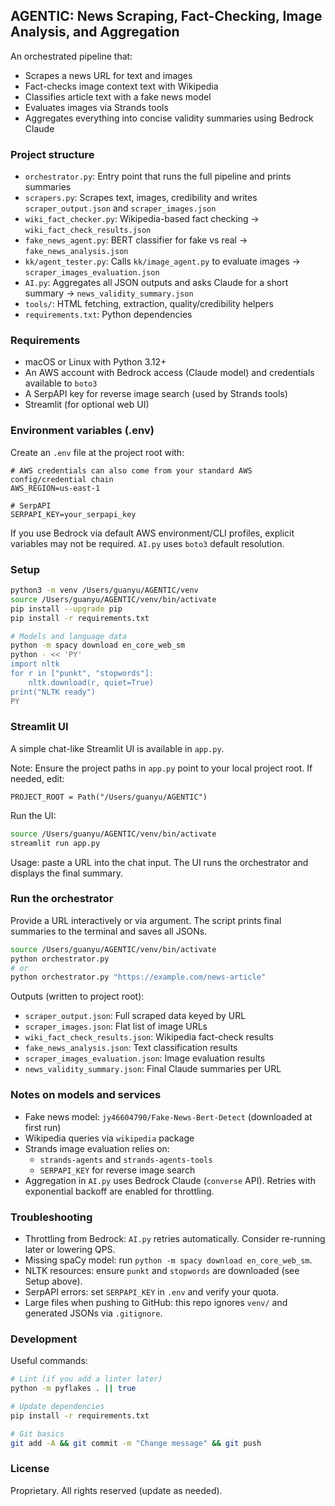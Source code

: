 ## AGENTIC: News Scraping, Fact-Checking, Image Analysis, and Aggregation

An orchestrated pipeline that:
- Scrapes a news URL for text and images
- Fact-checks image context text with Wikipedia
- Classifies article text with a fake news model
- Evaluates images via Strands tools
- Aggregates everything into concise validity summaries using Bedrock Claude

### Project structure
- `orchestrator.py`: Entry point that runs the full pipeline and prints summaries
- `scrapers.py`: Scrapes text, images, credibility and writes `scraper_output.json` and `scraper_images.json`
- `wiki_fact_checker.py`: Wikipedia-based fact checking → `wiki_fact_check_results.json`
- `fake_news_agent.py`: BERT classifier for fake vs real → `fake_news_analysis.json`
- `kk/agent_tester.py`: Calls `kk/image_agent.py` to evaluate images → `scraper_images_evaluation.json`
- `AI.py`: Aggregates all JSON outputs and asks Claude for a short summary → `news_validity_summary.json`
- `tools/`: HTML fetching, extraction, quality/credibility helpers
- `requirements.txt`: Python dependencies

### Requirements
- macOS or Linux with Python 3.12+
- An AWS account with Bedrock access (Claude model) and credentials available to `boto3`
- A SerpAPI key for reverse image search (used by Strands tools)
- Streamlit (for optional web UI)

### Environment variables (.env)
Create an `.env` file at the project root with:
```
# AWS credentials can also come from your standard AWS config/credential chain
AWS_REGION=us-east-1

# SerpAPI
SERPAPI_KEY=your_serpapi_key
```

If you use Bedrock via default AWS environment/CLI profiles, explicit variables may not be required. `AI.py` uses `boto3` default resolution.

### Setup
```bash
python3 -m venv /Users/guanyu/AGENTIC/venv
source /Users/guanyu/AGENTIC/venv/bin/activate
pip install --upgrade pip
pip install -r requirements.txt

# Models and language data
python -m spacy download en_core_web_sm
python - << 'PY'
import nltk
for r in ["punkt", "stopwords"]:
    nltk.download(r, quiet=True)
print("NLTK ready")
PY
```

### Streamlit UI
A simple chat-like Streamlit UI is available in `app.py`.

Note: Ensure the project paths in `app.py` point to your local project root. If needed, edit:
```
PROJECT_ROOT = Path("/Users/guanyu/AGENTIC")
```

Run the UI:
```bash
source /Users/guanyu/AGENTIC/venv/bin/activate
streamlit run app.py
```

Usage: paste a URL into the chat input. The UI runs the orchestrator and displays the final summary.

### Run the orchestrator
Provide a URL interactively or via argument. The script prints final summaries to the terminal and saves all JSONs.
```bash
source /Users/guanyu/AGENTIC/venv/bin/activate
python orchestrator.py
# or
python orchestrator.py "https://example.com/news-article"
```

Outputs (written to project root):
- `scraper_output.json`: Full scraped data keyed by URL
- `scraper_images.json`: Flat list of image URLs
- `wiki_fact_check_results.json`: Wikipedia fact-check results
- `fake_news_analysis.json`: Text classification results
- `scraper_images_evaluation.json`: Image evaluation results
- `news_validity_summary.json`: Final Claude summaries per URL

### Notes on models and services
- Fake news model: `jy46604790/Fake-News-Bert-Detect` (downloaded at first run)
- Wikipedia queries via `wikipedia` package
- Strands image evaluation relies on:
  - `strands-agents` and `strands-agents-tools`
  - `SERPAPI_KEY` for reverse image search
- Aggregation in `AI.py` uses Bedrock Claude (`converse` API). Retries with exponential backoff are enabled for throttling.

### Troubleshooting
- Throttling from Bedrock: `AI.py` retries automatically. Consider re-running later or lowering QPS.
- Missing spaCy model: run `python -m spacy download en_core_web_sm`.
- NLTK resources: ensure `punkt` and `stopwords` are downloaded (see Setup above).
- SerpAPI errors: set `SERPAPI_KEY` in `.env` and verify your quota.
- Large files when pushing to GitHub: this repo ignores `venv/` and generated JSONs via `.gitignore`.

### Development
Useful commands:
```bash
# Lint (if you add a linter later)
python -m pyflakes . || true

# Update dependencies
pip install -r requirements.txt

# Git basics
git add -A && git commit -m "Change message" && git push
```

### License
Proprietary. All rights reserved (update as needed).


